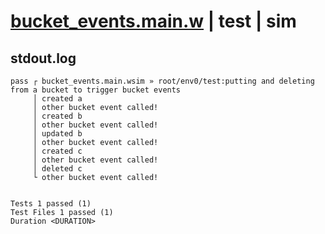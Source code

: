 # [bucket_events.main.w](../../../../../examples/tests/valid/bucket_events.main.w) | test | sim

## stdout.log
```log
pass ┌ bucket_events.main.wsim » root/env0/test:putting and deleting from a bucket to trigger bucket events
     │ created a
     │ other bucket event called!
     │ created b
     │ other bucket event called!
     │ updated b
     │ other bucket event called!
     │ created c
     │ other bucket event called!
     │ deleted c
     └ other bucket event called!
 
 
Tests 1 passed (1)
Test Files 1 passed (1)
Duration <DURATION>
```

